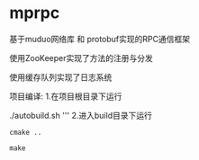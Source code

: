 # mprpc
基于muduo网络库 和 protobuf实现的RPC通信框架

使用ZooKeeper实现了方法的注册与分发

使用缓存队列实现了日志系统

项目编译:
1.在项目根目录下运行

 ./autobuild.sh
'''
2.进入build目录下运行
```
cmake ..

make
```


